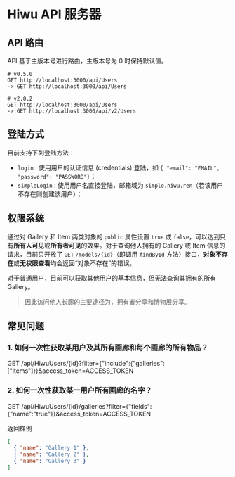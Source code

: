 # Hiwu API 服务器

## API 路由

API 基于主版本号进行路由，主版本号为 0 时保持默认值。

    # v0.5.0
    GET http://localhost:3000/api/Users
    -> GET http://localhost:3000/api/Users

    # v2.0.2
    GET http://localhost:3000/api/Users
    -> GET http://localhost:3000/api/v2/Users

## 登陆方式

目前支持下列登陆方法：

- `login` : 使用用户的认证信息 (credentials) 登陆，如 `{ "email": "EMAIL", "password": "PASSWORD"}`；
- `simpleLogin` : 使用用户名直接登陆，邮箱域为 `simple.hiwu.ren`（若该用户不存在则创建该用户）；

## 权限系统

通过对 Gallery 和 Item 两类对象的 `public` 属性设置 `true` 或 `false`，可以达到只有**所有人可见**或**所有者可见**的效果。对于查询他人拥有的 Gallery 或 Item 信息的请求，目前只开放了 `GET` `/models/{id}`（即调用 `findById` 方法）接口，**对象不存在**或**无权限查看**均会返回“对象不存在”的错误。

对于普通用户，目前可以获取其他用户的基本信息，但无法查询其拥有的所有 Gallery。

> 因此访问他人长廊的主要途径为，拥有者分享和博物展分享。

## 常见问题

### 1. 如何一次性获取某用户及其所有画廊和每个画廊的所有物品？

GET /api/HiwuUsers/{id}?filter={"include":{"galleries":["items"]}}&access_token=ACCESS_TOKEN

### 2. 如何一次性获取某一用户所有画廊的名字？

GET /api/HiwuUsers/{id}/galleries?filter={"fields":{"name":"true"}}&access_token=ACCESS_TOKEN

返回样例
```json
[
  { "name": "Gallery 1" },
  { "name": "Gallery 2" },
  { "name": "Gallery 3" }
]
```

